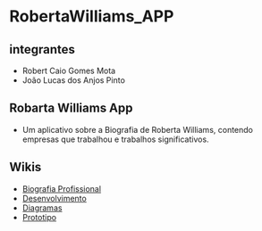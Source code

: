 # RobertaWilliams_APP
 ## integrantes
- Robert Caio Gomes Mota
- João Lucas dos Anjos Pinto
 ## Robarta Williams App
 - Um aplicativo sobre a Biografia de Roberta Williams, contendo empresas que trabalhou e trabalhos significativos.
 ## Wikis
- <a href= "https://github.com/Rob3rt2/RobertaWilliams_APP/wiki/Biografia-Profissional"> Biografia Profissional </a>
- <a href = "https://github.com/Rob3rt2/RobertaWilliams_APP/wiki/Desenvolvimento">Desenvolvimento </a>
- <a href = "https://github.com/Rob3rt2/RobertaWilliams_APP/wiki/Diagramas">Diagramas </a>
- <a href = "https://github.com/Rob3rt2/RobertaWilliams_APP/wiki/Prot%C3%B3tipo"> Prototipo </a>
